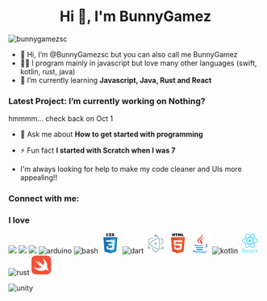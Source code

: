 
<!---
BunnyGamezsc/BunnyGamezsc is a ✨ special ✨ repository because its `README.md` (this file) appears on your GitHub profile.
You can click the Preview link to take a look at your changes.
--->


<h1 align="center">Hi 👋, I'm BunnyGamez</h1>
<p align="left"> <img src="https://komarev.com/ghpvc/?username=bunnygamezsc&label=Profile%20views&color=0e75b6&style=flat" alt="bunnygamezsc" /> </p>

- 👋 Hi, I’m @BunnyGamezsc but you can also call me BunnyGamez
- 🧑‍💻 I program mainly in javascript but love many other languages (swift, kotlin, rust, java)
- 🌱 I’m currently learning **Javascript, Java, Rust and React**

### Latest Project: I’m currently working on Nothing?
hmmmm... check back on Oct 1



- 💬 Ask me about **How to get started with programming**

- ⚡ Fun fact **I started with Scratch when I was 7**
  
- I'm always looking for help to make my code cleaner and UIs more appealing!!

<h3 align="left">Connect with me:</h3>
<p align="left">
</p>

<h3 align="left">I love</h3>

<p align="left"> <a target="_blank" rel="noreferrer" >

<a style="text-decoration:none;" target="_blank" rel="noreferrer" >
<img height="40px" src="https://github.com/BunnyGamezsc/BunnyGamezsc/assets/146652788/cd24fa9e-3f75-410a-9516-39ca7ecce9b4"><img/></a>
<a style="text-decoration:none;" target="_blank" rel="noreferrer" >
<img target="_blank" rel="noreferrer" height="40px" src="https://github.com/BunnyGamezsc/BunnyGamezsc/assets/146652788/356a1f96-d592-484f-996c-523199e10e29"><img/></a>
  <a style="text-decoration:none;" target="_blank" rel="noreferrer" >
<img target="_blank" rel="noreferrer" height="40px" src="https://github.com/BunnyGamezsc/BunnyGamezsc/assets/146652788/e416adc7-d9e3-4af0-80af-002b82531d98"><img/></a>
<a style="text-decoration:none;" href="https://www.arduino.cc/" target="_blank" rel="noreferrer"> <img src="https://cdn.worldvectorlogo.com/logos/arduino-1.svg" alt="arduino" width="40" height="40"/> </a> 
<a style="text-decoration:none;" href="https://www.gnu.org/software/bash/" target="_blank" rel="noreferrer"> <img src="https://www.vectorlogo.zone/logos/gnu_bash/gnu_bash-icon.svg" alt="bash" width="40" height="40"/> </a> 
<a style="text-decoration:none;" href="https://www.w3schools.com/css/" target="_blank" rel="noreferrer"> <img src="https://raw.githubusercontent.com/devicons/devicon/master/icons/css3/css3-original-wordmark.svg" alt="css3" width="40" height="40"/> </a> 
<a style="text-decoration:none;" href="https://dart.dev" target="_blank" rel="noreferrer"> <img src="https://www.vectorlogo.zone/logos/dartlang/dartlang-icon.svg" alt="dart" width="40" height="40"/> </a> 
<a style="text-decoration:none;" href="https://www.electronjs.org" target="_blank" rel="noreferrer"> <img src="https://raw.githubusercontent.com/devicons/devicon/master/icons/electron/electron-original.svg" alt="electron" width="40" height="40"/> </a> 
<a style="text-decoration:none;" href="https://www.w3.org/html/" target="_blank" rel="noreferrer"> <img src="https://raw.githubusercontent.com/devicons/devicon/master/icons/html5/html5-original-wordmark.svg" alt="html5" width="40" height="40"/> </a> 
<a style="text-decoration:none;" href="https://www.java.com" target="_blank" rel="noreferrer"> <img src="https://raw.githubusercontent.com/devicons/devicon/master/icons/java/java-original.svg" alt="java" width="40" height="40"/> </a>  
<a style="text-decoration:none;" href="https://kotlinlang.org" target="_blank" rel="noreferrer"> <img src="https://www.vectorlogo.zone/logos/kotlinlang/kotlinlang-icon.svg" alt="kotlin" width="40" height="40"/> </a> 
<a style="text-decoration:none;" href="https://reactjs.org/" target="_blank" rel="noreferrer"> <img src="https://raw.githubusercontent.com/devicons/devicon/master/icons/react/react-original-wordmark.svg" alt="react" width="40" height="40"/> </a> <a style="text-decoration:none;" href="https://www.rust-lang.org" target="_blank" rel="noreferrer"> <img src="https://github.com/BunnyGamezsc/BunnyGamezsc/assets/146652788/762d1f0f-1d67-451b-9f8f-d6fb9c103b90"
 alt="rust" width="40" height="40"/> </a> 
 <a style="text-decoration:none;" href="https://developer.apple.com/swift/" target="_blank" rel="noreferrer"> <img src="https://raw.githubusercontent.com/devicons/devicon/master/icons/swift/swift-original.svg" alt="swift" width="40" height="40"/> </a> 
 
 <a style="text-decoration:none;" href="https://unity.com/" target="_blank" rel="noreferrer"> <img src="https://www.vectorlogo.zone/logos/unity3d/unity3d-icon.svg" alt="unity" width="40" height="40"/> </a> 
 
 </p>
